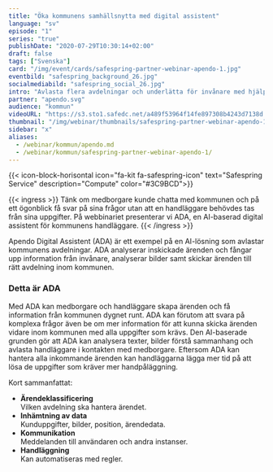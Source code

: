 ```yaml
---
title: "Öka kommunens samhällsnytta med digital assistent"
language: "sv"
episode: "1"
series: "true"
publishDate: "2020-07-29T10:30:14+02:00"
draft: false
tags: ["Svenska"]
card: "/img/event/cards/safespring-partner-webinar-apendo-1.jpg"
eventbild: "safespring_background_26.jpg"
socialmediabild: "safespring_social_26.jpg"
intro: "Avlasta flera avdelningar och underlätta för invånare med hjälp av svensk AI"
partner: "apendo.svg"
audience: "kommun"
videoURL: "https://s3.sto1.safedc.net/a489f53964f14fe897308b4243d7138d:processedvideos/safespring-partner-webinar-apendo-1/master.m3u8"
thumbnail: "/img/webinar/thumbnails/safespring-partner-webinar-apendo-1.jpg"
sidebar: "x"
aliases:
  - /webinar/kommun/apendo.md
  - /webinar/kommun/safespring-partner-webinar-apendo-1/
---
```


{{< icon-block-horisontal icon="fa-kit fa-safespring-icon" text="Safespring Service" description="Compute" color="#3C9BCD">}}

{{< ingress >}}
Tänk om medborgare kunde chatta med kommunen och på ett ögonblick få svar på sina frågor utan att en handläggare behövdes tas från sina uppgifter. På webbinariet presenterar vi ADA, en AI-baserad digital assistent för kommunens handläggare.
{{< /ingress >}}

Apendo Digital Assistent (ADA) är ett exempel på en AI-lösning som avlastar kommunens avdelningar. ADA analyserar inskickade ärenden och fångar upp information från invånare, analyserar bilder samt skickar ärenden till rätt avdelning inom kommunen.

### Detta är ADA

Med ADA kan medborgare och handläggare skapa ärenden och få information från kommunen dygnet runt. ADA kan förutom att svara på komplexa frågor även be om mer information för att kunna skicka ärenden vidare inom kommunen med alla uppgifter som krävs. Den AI-baserade grunden gör att ADA kan analysera texter, bilder förstå sammanhang och avlasta handläggare i kontakten med medborgare. Eftersom ADA kan hantera alla inkommande ärenden kan handläggarna lägga mer tid på att lösa de uppgifter som kräver mer handpåläggning.

Kort sammanfattat:

- **Ärendeklassificering**  
  Vilken avdelning ska hantera ärendet.
- **Inhämtning av data**  
  Kunduppgifter, bilder, position, ärendedata.
- **Kommunikation**  
  Meddelanden till användaren och andra instanser.
- **Handläggning**  
  Kan automatiseras med regler.
